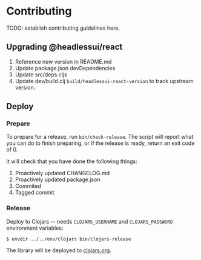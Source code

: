 # Contributing

TODO: establish contributing guidelines here.

## Upgrading @headlessui/react

1. Reference new version in README.md
1. Update package.json devDependencies
1. Update src/deps.cljs
1. Update dev/build.clj `build/headlessui-react-version` to track upstream version.

## Deploy

### Prepare

To prepare for a release, run `bin/check-release`. The script will report what
you can do to finish preparing, or if the release is ready, return an exit code
of 0.

It will check that you have done the following things:

1. Proactively updated CHANGELOG.md
2. Proactively updated package.json
3. Commited
4. Tagged commit


### Release

Deploy to Clojars -- needs `CLOJARS_USERNAME` and `CLOJARS_PASSWORD` environment
variables:

    $ envdir ../../env/clojars bin/clojars-release

The library will be deployed to [clojars.org][clojars].

[clojars]: https://clojars.org/com.github.mainej/headlessui-reagent
